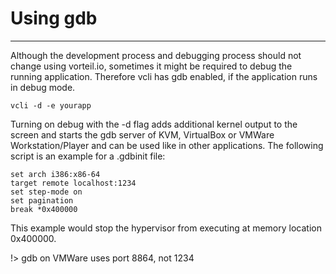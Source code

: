 # Using gdb
-----------

Although the development process and debugging process should not change using vorteil.io, sometimes it might be required to debug the running application. Therefore vcli has gdb enabled, if the application runs in debug mode. 

```vcli
vcli -d -e yourapp
```

Turning on debug with the -d flag adds additional kernel output to the screen and starts the gdb server of KVM, VirtualBox or VMWare Workstation/Player and can be used like in other applications. The following script is an example for a .gdbinit file:

```.gdbinit
set arch i386:x86-64
target remote localhost:1234
set step-mode on
set pagination 
break *0x400000
```

This example would stop the hypervisor from executing at memory location 0x400000. 

!> gdb on VMWare uses port 8864, not 1234
 
